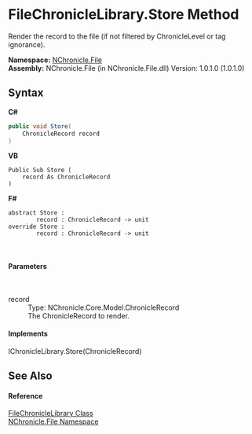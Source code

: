 # FileChronicleLibrary.Store Method 
 

Render the record to the file (if not filtered by ChronicleLevel or tag ignorance).

**Namespace:**&nbsp;<a href="N_NChronicle_File.md">NChronicle.File</a><br />**Assembly:**&nbsp;NChronicle.File (in NChronicle.File.dll) Version: 1.0.1.0 (1.0.1.0)

## Syntax

**C#**<br />
``` C#
public void Store(
	ChronicleRecord record
)
```

**VB**<br />
``` VB
Public Sub Store ( 
	record As ChronicleRecord
)
```

**F#**<br />
``` F#
abstract Store : 
        record : ChronicleRecord -> unit 
override Store : 
        record : ChronicleRecord -> unit 
```

<br />

#### Parameters
&nbsp;<dl><dt>record</dt><dd>Type: NChronicle.Core.Model.ChronicleRecord<br />The ChronicleRecord to render.</dd></dl>

#### Implements
IChronicleLibrary.Store(ChronicleRecord)<br />

## See Also


#### Reference
<a href="T_NChronicle_File_FileChronicleLibrary.md">FileChronicleLibrary Class</a><br /><a href="N_NChronicle_File.md">NChronicle.File Namespace</a><br />
